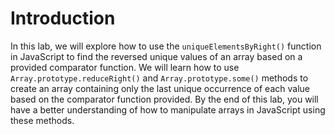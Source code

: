 # Introduction

In this lab, we will explore how to use the `uniqueElementsByRight()` function in JavaScript to find the reversed unique values of an array based on a provided comparator function. We will learn how to use `Array.prototype.reduceRight()` and `Array.prototype.some()` methods to create an array containing only the last unique occurrence of each value based on the comparator function provided. By the end of this lab, you will have a better understanding of how to manipulate arrays in JavaScript using these methods.
